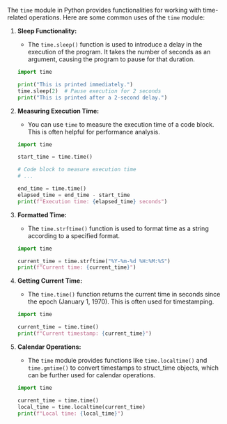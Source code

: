 The `time` module in Python provides functionalities for working with time-related operations. Here are some common uses of the `time` module:

1. **Sleep Functionality:**
   - The `time.sleep()` function is used to introduce a delay in the execution of the program. It takes the number of seconds as an argument, causing the program to pause for that duration.

   ```python
   import time

   print("This is printed immediately.")
   time.sleep(2)  # Pause execution for 2 seconds
   print("This is printed after a 2-second delay.")
   ```

2. **Measuring Execution Time:**
   - You can use `time` to measure the execution time of a code block. This is often helpful for performance analysis.

   ```python
   import time

   start_time = time.time()

   # Code block to measure execution time
   # ...

   end_time = time.time()
   elapsed_time = end_time - start_time
   print(f"Execution time: {elapsed_time} seconds")
   ```

3. **Formatted Time:**
   - The `time.strftime()` function is used to format time as a string according to a specified format.

   ```python
   import time

   current_time = time.strftime("%Y-%m-%d %H:%M:%S")
   print(f"Current time: {current_time}")
   ```

4. **Getting Current Time:**
   - The `time.time()` function returns the current time in seconds since the epoch (January 1, 1970). This is often used for timestamping.

   ```python
   import time

   current_time = time.time()
   print(f"Current timestamp: {current_time}")
   ```

5. **Calendar Operations:**
   - The `time` module provides functions like `time.localtime()` and `time.gmtime()` to convert timestamps to struct_time objects, which can be further used for calendar operations.

   ```python
   import time

   current_time = time.time()
   local_time = time.localtime(current_time)
   print(f"Local time: {local_time}")
   ```
